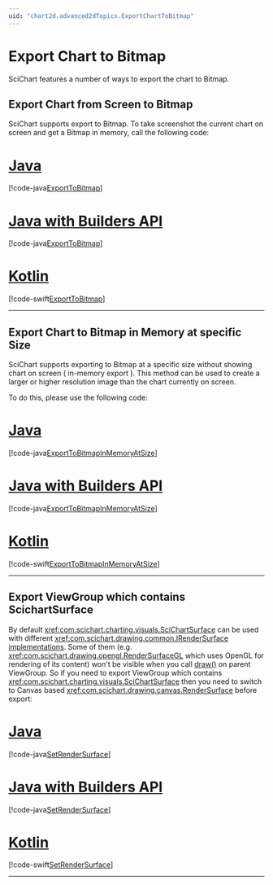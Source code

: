 ```yaml
---
uid: "chart2d.advanced2dTopics.ExportChartToBitmap"
---
```


# Export Chart to Bitmap

SciChart features a number of ways to export the chart to Bitmap.

## Export Chart from Screen to Bitmap

SciChart supports export to Bitmap. To take screenshot the current chart on screen and get a Bitmap in memory, call the following code:

# [Java](#tab/java)
[!code-java[ExportToBitmap](../../../samples/sandbox/app/src/main/java/com/scichart/docsandbox/examples/java/advanced2dTopics/ExportChartToBitmap.java#ExportToBitmap)]
# [Java with Builders API](#tab/javaBuilder)
[!code-java[ExportToBitmap](../../../samples/sandbox/app/src/main/java/com/scichart/docsandbox/examples/javaBuilder/advanced2dTopics/ExportChartToBitmap.java#ExportToBitmap)]
# [Kotlin](#tab/kotlin)
[!code-swift[ExportToBitmap](../../../samples/sandbox/app/src/main/java/com/scichart/docsandbox/examples/kotlin/advanced2dTopics/ExportChartToBitmap.kt#ExportToBitmap)]
***

## Export Chart to Bitmap in Memory at specific Size
SciChart supports exporting to Bitmap at a specific size without showing chart on screen ( in-memory export ). This method can be used to create a larger or higher resolution image than the chart currently on screen.

To do this, please use the following code:

# [Java](#tab/java)
[!code-java[ExportToBitmapInMemoryAtSize](../../../samples/sandbox/app/src/main/java/com/scichart/docsandbox/examples/java/advanced2dTopics/ExportChartToBitmap.java#ExportToBitmapInMemoryAtSize)]
# [Java with Builders API](#tab/javaBuilder)
[!code-java[ExportToBitmapInMemoryAtSize](../../../samples/sandbox/app/src/main/java/com/scichart/docsandbox/examples/javaBuilder/advanced2dTopics/ExportChartToBitmap.java#ExportToBitmapInMemoryAtSize)]
# [Kotlin](#tab/kotlin)
[!code-swift[ExportToBitmapInMemoryAtSize](../../../samples/sandbox/app/src/main/java/com/scichart/docsandbox/examples/kotlin/advanced2dTopics/ExportChartToBitmap.kt#ExportToBitmapInMemoryAtSize)]
***

## Export ViewGroup which contains ScichartSurface
By default <xref:com.scichart.charting.visuals.SciChartSurface> can be used with different <xref:com.scichart.drawing.common.IRenderSurface> [implementations](xref:chart2d.advanced2dTopics.RendererPlugins). Some of them (e.g. <xref:com.scichart.drawing.opengl.RenderSurfaceGL> which uses OpenGL for rendering of its content) won't be visible when you call [draw()](https://developer.android.com/reference/android/view/View.html#draw(android.graphics.Canvas)) on parent ViewGroup. So if you need to export ViewGroup which contains <xref:com.scichart.charting.visuals.SciChartSurface> then you need to switch to Canvas based <xref:com.scichart.drawing.canvas.RenderSurface> before export:

# [Java](#tab/java)
[!code-java[SetRenderSurface](../../../samples/sandbox/app/src/main/java/com/scichart/docsandbox/examples/java/advanced2dTopics/ExportChartToBitmap.java#SetRenderSurface)]
# [Java with Builders API](#tab/javaBuilder)
[!code-java[SetRenderSurface](../../../samples/sandbox/app/src/main/java/com/scichart/docsandbox/examples/javaBuilder/advanced2dTopics/ExportChartToBitmap.java#SetRenderSurface)]
# [Kotlin](#tab/kotlin)
[!code-swift[SetRenderSurface](../../../samples/sandbox/app/src/main/java/com/scichart/docsandbox/examples/kotlin/advanced2dTopics/ExportChartToBitmap.kt#SetRenderSurface)]
***
